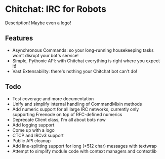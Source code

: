 # Chitchat: IRC for Robots
Description! Maybe even a logo!

## Features
- Asynchronous Commands: so your long-running housekeeping tasks won't disrupt your bot's service!
- Simple, Pythonic API: with Chitchat everything is right where you expect it!
- Vast Extensability: there's nothing your Chitchat bot can't do!

## Todo
- Test coverage and more documentation
- Unify and simplify internal handling of CommandMixin methods
- Add numeric support for all large IRC networks, currently only supporting Freenode on top of RFC-defined numerics
- Deprecate Client class, I'm all about bots now
- Add logging support
- Come up with a logo
- CTCP and IRCv3 support
- Public API cleanup
- Add line-splitting support for long (>512 char) messages with textwrap
- Attempt to simplify module code with context managers and contextlib
